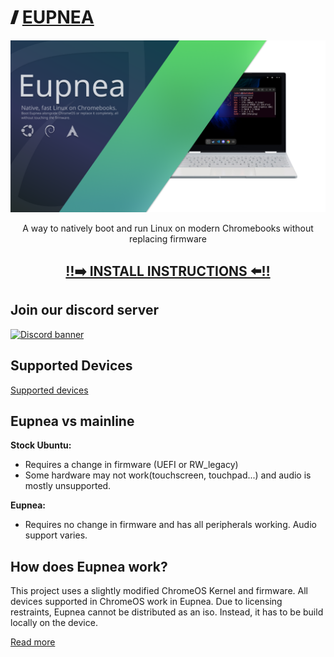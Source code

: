 # 🙼 [EUPNEA](https://eupnea-linux.github.io/)
[<img src="https://github.com/eupnea-linux/eupnea-linux.github.io/blob/main/assets/banner.png?raw=true" alt="Breath banner"></img>](https://eupnea-linux.github.io/)

<p align="center">A way to natively boot and run Linux on modern Chromebooks without replacing firmware</p>

<h2 align="center"><a href="https://eupnea-linux.github.io/docs.html#/">‼️➡️ INSTALL INSTRUCTIONS ⬅️‼️</a></h2>

## Join our discord server
[<img src="https://discordapp.com/api/guilds/994245999822381076/widget.png?style=banner2" alt="Discord banner"></img>](https://discord.gg/jxXb2PwzYz)

## Supported Devices
[Supported devices](https://eupnea-linux.github.io/docs.html#/devices)

## Eupnea vs mainline
**Stock Ubuntu:**
* Requires a change in firmware (UEFI or RW_legacy)
* Some hardware may not work(touchscreen, touchpad...) and audio is mostly unsupported.

**Eupnea:**
* Requires no change in firmware and has all peripherals working. Audio support varies.

## How does Eupnea work?
This project uses a slightly modified ChromeOS Kernel and firmware. All devices supported in ChromeOS work in Eupnea. Due to licensing restraints, Eupnea cannot be distributed as an iso. Instead, it has to be build locally on the device.  

[Read more](https://eupnea-linux.github.io/docs.html#/dev-pages/build-script)
